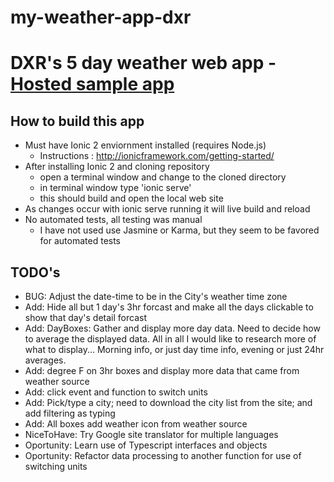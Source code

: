 # my-weather-app-dxr
# DXR's 5 day weather web app - [Hosted sample app](http://dxr_sample.comxa.com)
## How to build this app
  * Must have Ionic 2 enviornment installed (requires Node.js)
    * Instructions : http://ionicframework.com/getting-started/
  * After installing Ionic 2 and cloning repository
    * open a terminal window and change to the cloned directory
    * in terminal window type 'ionic serve'
    * this should build and open the local web site
  * As changes occur with ionic serve running it will live build and reload
  * No automated tests, all testing was manual
    * I have not used use Jasmine or Karma, but they seem to be favored for automated tests

## TODO's
  * BUG: Adjust the date-time to be in the City's weather time zone
  * Add: Hide all but 1 day's 3hr forcast and make all the days clickable to show that day's detail forcast
  * Add: DayBoxes: Gather and display more day data.  Need to decide how to average the displayed data.  All in all I would like to research more of what to display... Morning info, or just day time info, evening or just 24hr averages.
  * Add: degree F on 3hr boxes and display more data that came from weather source
  * Add: click event and function to switch units
  * Add: Pick/type a city; need to download the city list from the site; and add filtering as typing
  * Add: All boxes add weather icon from weather source
  * NiceToHave: Try Google site translator for multiple languages
  * Oportunity: Learn use of Typescript interfaces and objects
  * Oportunity: Refactor data processing to another function for use of switching units

